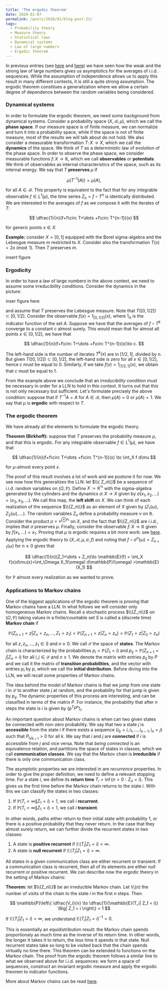 ```yaml
---
title: 'The ergodic theorem'
date: 2020-01-07
permalink: /posts/2020/01/blog-post-22/
tags:
  - Probability theory
  - Measure theory
  - Statistical laws
  - Dynamical systems
  - Law of large numbers
  - Ergodic theorem
---
```


In previous entries (see [here](/posts/2019/05/blog-post-3/) and [here](/-posts/2019/06/blog-post-10/)) we have seen how the weak and the strong law of large numbers gives us asymptotics for the averages of i.i.d. sequences. While the assumption of independence allows us to apply this result in many different contexts, it is still a quite strong assumption. The ergodic theorem  constitues a generalization where we allow a certain degree of dependence between the random variables being considered.

### Dynamical systems

In order to formulate the ergodic theorem, we need some background from dynamical systems. Consider a probability space $(X,\mathcal{B},\mu)$, which we call the **phase space**. If our measure space is of finite measure, we can normalize and turn it into a probability space, while if the space is not of finite measure, most of the results we will talk about do not hold. We also consider a measurable transformation $T\colon X\to X$, which we call the **dynamics** of the space. We think of $T$ as a deterministic law of evolution of the phase space. In order to observe the phase space, we consider measurable functions $f\colon X\to\mathbb{R}$, which we call **observables** or **potentials**. We think of observables as internal characteristics of the space, such as its internal energy.  We say that $T$ **preserves** $\mu$ if

$$
\mu(T^{-1}(A)) = \mu(A),
$$

for all $A\in\mathcal{B}$. This property is equivalent to the fact that for any integrable observable $f\in L^1(\mu)$, the time series $Z_n=f\circ T^n$ is identically distributed. We are interested in the averages of $f$ as we compose it with the iterates of $T$:

$$
\dfrac{1}{n}(f+f\circ T+\dots +f\circ T^{n-1})(x)
$$

for generic points $x\in X$.

**Example:** consider $X=[0,1]$ equipped with the Borel sigma-algebra and the Lebesgue measure $m$ restricted to $X$. Consider also the transformation $T(x) = 2x \pmod 1$. Then $T$ preserves $m$.

insert figure

### Ergodicity

In order to have a law of large numbers in the above context, we need to assume some irreducibility conditions. Consider the dynamics in the picture:

inser figure here

and assume that $T$ preserves the Lebesgue measure. Note that $T([0,1/2])\subset [0,1/2]$. Consider the observable $f (x)= 1_{[0,1/2]}(x)$, where $1_A$ is the indicator function of the set $A$. Suppose we have that the averages of $f\circ T^k$ converge to a constant $c$ almost surely. This would mean that for almost all points $x\in [0,1/2]$, we have that

$$
\dfrac{1}{n}(f+f\circ T+\dots +f\circ T^{n-1})(x)\to c.
$$

The left-hand side is the number of iterates $T^k(x)$ are in $[1/2,1]$, divided by $n$. But given $T([0,1/2])\subset [0,1/2]$, the left-hand side is zero for all $x\in [0,1/2]$, hence $c$ must be equal to $0$. Similarly, if we take $f (x)= 1_{[1/2,1]}(x)$, we obtain that $c$ must be equal to $1$.

From the example above we conclude that an *irreducibility* condition must be necessary in order for a LLN to hold in this context. It turns out that this is not only necessary but sufficient. Let's formulate precisely the above condition: suppose that if $T^{-1}A = A$ for $A\in\mathcal{B}$, then $\mu(A) = 0$ or $\mu(A) = 1$. We say that $\mu$ is **ergodic** with respect to $T$.

### The ergodic theorem

We have already all the elements to formulate the ergodic theory.

**Theorem (Birkhoff):** suppose that $T$ preserves the probability measure $\mu$, and that this is ergodic. For any integrable observable $f\in L^1(\mu)$, we have that

$$
\dfrac{1}{n}(f+f\circ T+\dots +f\circ T^{n-1})(x) \to \int_X f d\mu
$$

for $\mu$-almost every point $x$.

The proof of this result involves a lot of work and we postone it for now. We see now how this generalizes the LLN: let $\\{ Z_n\\}$ be a sequence of i.i.d. random variables on $(\Omega,\mathbb{P})$. Define $X:=\mathbb{R}^\mathbb{N}$ with the sigma-algebra generated by the cylinders and the dynamics $\sigma\colon X\to X$ given by $\sigma(x_1,x_2,\dots) = (x_2,x_3,\dots)$. We call this map, the **left shift** on $X$. We can think of each realization of the sequence $\\{Z_n\\}$ as an element of $X$ given by $(Z_1(\omega),Z_2(\omega),\dots)$. The random variables $Z_n$ define a probability measure $\nu$ on $\mathbb{R}$. Consider the product $\mu=\nu^{\otimes\mathbb{N}}$ on $X$, and the fact that $\\{Z_n\\}$ are i.i.d., implies that $\sigma$ preserves $\mu$. Finally, consider the observable $f\colon X\to\mathbb{R}$ given by $f(x_1,\dots)=x_1$. Proving that $\mu$ is ergodic requires a bit more work: see [here](https://math.stackexchange.com/questions/175369/how-follows-the-strong-law-of-large-numbers-from-birkhoffs-ergodic-theorem?rq=1). Applying the ergodic theory to $(X,\mathcal{B},\mu,\sigma,f)$ and noting that $f\circ\sigma^n(\omega) = Z_{n+1}(\omega)$ for $n\geq 0$ gives that

$$
\dfrac{1}{n}(Z_1+\dots + Z_n)\to \mathbb{E}(f) = \int_X f(x)d\mu(x)=\int_\Omega X_1(\omega) d\mathbb{P}(\omega) =\mathbb{E}(X_1)
$$

for $\mathbb{P}$ almost every realization as we wanted to prove.

### Applications to Markov chains

One of the biggest applications of the ergodic theorem is proving that Markov chains have a LLN. In what follows we will consider only homogeneous Markov chains. Recall a stochastic process $\\{Z_n\\}$ on $(\Omega,\mathbb{P})$ taking values in a finite/countable set $S$ is called a (discrete time) **Markov chain** if

$$
\mathbb{P}(Z_{n+1}= z | Z_n = z_n,\dots, Z_1 = z_1) = \mathbb{P}(Z_{n+1} = z | Z_n = z_n) = \mathbb{P}(Z_{1} = z | Z_0 = z_n)
$$

for all $z,z_n,\dots, z_1 \in S$ and $n\geq 0$. We call $\mathcal{S}$ the space of **states**. The Markov chain is characterized by the probabilities $p_{i} = \mathbb{P}(Z_{1} = i)$ and $p_{ij} = \mathbb{P}(Z_{n+1} = j | Z_n = i)$ for all $i,j\in\mathcal{S}$ and $n\geq 1$. We denote the matrix with entries $p_{ij}$ by $P$ and we call it the matrix of **transition probabilities**, and the vector with entries $p_i$ by $p$, which we call the **initial distribution**. Before diving into the LLN, we will recall some properties of Markov chains.

The idea behind the model of Markov chains is that we jump from one state $i$ in $\mathcal{S}$ to another state $j$ at random, and the probability for that jump is given by $p_{ij}$. The dynamic properties of this process are interesting, and can be classified in terms of the matrix $P$. For instance, the probability that after $n$ steps the state is $i$ is given by $(p^T P^n)_i$.

An important question about Markov chains is when can two given states be connected with non-zero probability. We say that two a state $j$ is **accessible** from the state $i$ if there exists a sequence $(i_0 = i, i_1,\dots ,i_{n-1} , i_n = j)$ such that $P_{i_k i_{k+1}} > 0$ for all $k$. We say that $i$ and $j$ are **connected** if $i$ is accessible from $j$ and vice versa. Note that *being connected* is an equivalence relation, and partitions the space of states in classes, which we call **communication classes**. We say that the Markov chain is **irreducible** if there is only one communication class.

The asymptotic properties we are interested in are *recurrence* properties. In order to give the proper definition, we need to define a relevant stopping time. For a state $i$, we define its **return time** $T_i = \inf\{ n > 0 : Z_n =i \}$. This gives us the first time before the Markov chain returns to the state $i$. With this we can classify the states in two classes:

1. If $\mathbb{P}(T_i < \infty \| Z_1 = i) = 1$, we call $i$ **recurrent**.
2. If $\mathbb{P}(T_i < \infty \| Z_1 = i) < 1$, we call $i$ **transient**.

In other words, paths either return to their initial state with probability $1$, or there is a positive probability that they never return. In the case that they almost surely return, we can further divide the recurrent states in two classes:

1. A state is **positive recurrent** if $\mathbb{E}(T_i | Z_{1}=i) < \infty$.
2. A state is **null recurrent** if $\mathbb{E}(T_i | Z_{1}=i) =\infty$.

All states in a given communication class are either recurrent or transient. If a communication class is recurrent, then all of its elements are either null recurrent or positive recurrent. We can describe now the ergodic theory in the setting of Markov chains:

**Theorem:** let $\\{Z_n\\}$ be an irreducible Markov chain. Let $V_i(n)$ the number of visits of the chain to the state $i$ in the first $n$ steps. Then

$$
\mathbb{P}\left\{  \dfrac{V_i}{n} \to \dfrac{1}{\mathbb{E}(T_i| Z_1 = i)} \Big| Z_1 = i \right\} = 1
$$

If $\mathbb{E}(T_i| Z_1 = i) = \infty$, we understand $\mathbb{E}(T_i| Z_1 = i)^{-1}=0$.

This is essentially an equidistribution result: the Markov chain spends proportionaly as much time as the inverse of its return time. In other words, the longer it takes it to return, the less time it spends in that state. Null recurrent states take so long to be visited back that the chain spends virtually no time there. This theorem can be extended to functions on the Markov chain. The proof from the ergodic theorem follows a similar line to what we observed above for i.i.d. sequences: we form a space of sequences, construct an invariant ergodic measure and apply the ergodic theorem to indicator functions.

More about Markov chains can be read [here](http://web.math.ku.dk/noter/filer/stoknoter.pdf).
